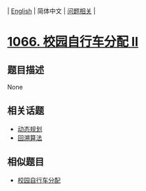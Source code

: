 
| [English](README_EN.md) | 简体中文 | [问题相关](QUESTION.md) |
# [1066. 校园自行车分配 II](https://leetcode-cn.com/problems/campus-bikes-ii/)
## 题目描述
None
## 相关话题
- [动态规划](https://leetcode-cn.com/tag/dynamic-programming)
- [回溯算法](https://leetcode-cn.com/tag/backtracking)
## 相似题目
- [校园自行车分配](../1057/README.md)
